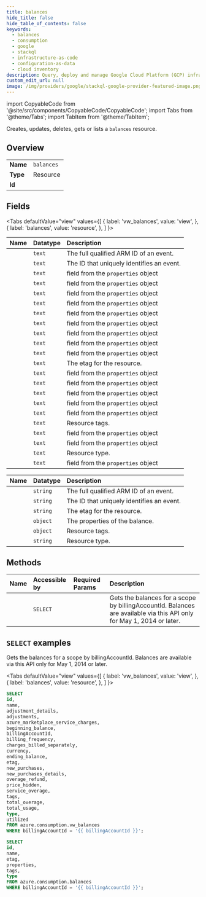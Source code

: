 ```yaml
---
title: balances
hide_title: false
hide_table_of_contents: false
keywords:
  - balances
  - consumption
  - google
  - stackql
  - infrastructure-as-code
  - configuration-as-data
  - cloud inventory
description: Query, deploy and manage Google Cloud Platform (GCP) infrastructure and resources using SQL
custom_edit_url: null
image: /img/providers/google/stackql-google-provider-featured-image.png
---
```


import CopyableCode from '@site/src/components/CopyableCode/CopyableCode';
import Tabs from '@theme/Tabs';
import TabItem from '@theme/TabItem';

Creates, updates, deletes, gets or lists a <code>balances</code> resource.

## Overview
<table><tbody>
<tr><td><b>Name</b></td><td><code>balances</code></td></tr>
<tr><td><b>Type</b></td><td>Resource</td></tr>
<tr><td><b>Id</b></td><td><CopyableCode code="azure.consumption.balances" /></td></tr>
</tbody></table>

## Fields
<Tabs
    defaultValue="view"
    values={[
        { label: 'vw_balances', value: 'view', },
        { label: 'balances', value: 'resource', },
    ]
}>
<TabItem value="view">

| Name | Datatype | Description |
|:-----|:---------|:------------|
| <CopyableCode code="id" /> | `text` | The full qualified ARM ID of an event. |
| <CopyableCode code="name" /> | `text` | The ID that uniquely identifies an event.  |
| <CopyableCode code="adjustment_details" /> | `text` | field from the `properties` object |
| <CopyableCode code="adjustments" /> | `text` | field from the `properties` object |
| <CopyableCode code="azure_marketplace_service_charges" /> | `text` | field from the `properties` object |
| <CopyableCode code="beginning_balance" /> | `text` | field from the `properties` object |
| <CopyableCode code="billingAccountId" /> | `text` | field from the `properties` object |
| <CopyableCode code="billing_frequency" /> | `text` | field from the `properties` object |
| <CopyableCode code="charges_billed_separately" /> | `text` | field from the `properties` object |
| <CopyableCode code="currency" /> | `text` | field from the `properties` object |
| <CopyableCode code="ending_balance" /> | `text` | field from the `properties` object |
| <CopyableCode code="etag" /> | `text` | The etag for the resource. |
| <CopyableCode code="new_purchases" /> | `text` | field from the `properties` object |
| <CopyableCode code="new_purchases_details" /> | `text` | field from the `properties` object |
| <CopyableCode code="overage_refund" /> | `text` | field from the `properties` object |
| <CopyableCode code="price_hidden" /> | `text` | field from the `properties` object |
| <CopyableCode code="service_overage" /> | `text` | field from the `properties` object |
| <CopyableCode code="tags" /> | `text` | Resource tags. |
| <CopyableCode code="total_overage" /> | `text` | field from the `properties` object |
| <CopyableCode code="total_usage" /> | `text` | field from the `properties` object |
| <CopyableCode code="type" /> | `text` | Resource type. |
| <CopyableCode code="utilized" /> | `text` | field from the `properties` object |
</TabItem>
<TabItem value="resource">

| Name | Datatype | Description |
|:-----|:---------|:------------|
| <CopyableCode code="id" /> | `string` | The full qualified ARM ID of an event. |
| <CopyableCode code="name" /> | `string` | The ID that uniquely identifies an event.  |
| <CopyableCode code="etag" /> | `string` | The etag for the resource. |
| <CopyableCode code="properties" /> | `object` | The properties of the balance. |
| <CopyableCode code="tags" /> | `object` | Resource tags. |
| <CopyableCode code="type" /> | `string` | Resource type. |
</TabItem></Tabs>

## Methods
| Name | Accessible by | Required Params | Description |
|:-----|:--------------|:----------------|:------------|
| <CopyableCode code="get_by_billing_account" /> | `SELECT` | <CopyableCode code="billingAccountId" /> | Gets the balances for a scope by billingAccountId. Balances are available via this API only for May 1, 2014 or later. |

## `SELECT` examples

Gets the balances for a scope by billingAccountId. Balances are available via this API only for May 1, 2014 or later.

<Tabs
    defaultValue="view"
    values={[
        { label: 'vw_balances', value: 'view', },
        { label: 'balances', value: 'resource', },
    ]
}>
<TabItem value="view">

```sql
SELECT
id,
name,
adjustment_details,
adjustments,
azure_marketplace_service_charges,
beginning_balance,
billingAccountId,
billing_frequency,
charges_billed_separately,
currency,
ending_balance,
etag,
new_purchases,
new_purchases_details,
overage_refund,
price_hidden,
service_overage,
tags,
total_overage,
total_usage,
type,
utilized
FROM azure.consumption.vw_balances
WHERE billingAccountId = '{{ billingAccountId }}';
```
</TabItem>
<TabItem value="resource">


```sql
SELECT
id,
name,
etag,
properties,
tags,
type
FROM azure.consumption.balances
WHERE billingAccountId = '{{ billingAccountId }}';
```
</TabItem></Tabs>

